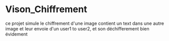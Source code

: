 # Vison_Chiffrement
 ce projet simule le chiffrement d'une image contient un text dans une autre image et leur envoie d'un user1 to user2, et son déchifferement bien évidement
